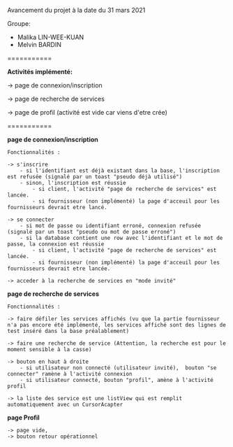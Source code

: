 Avancement du projet à la date du 31 mars 2021

Groupe:
- Malika LIN-WEE-KUAN
- Melvin BARDIN

===========

**Activités implémenté:**

-> page de connexion/inscription

-> page de recherche de services

-> page de profil (activité est vide car viens d'etre crée)


===========

**page de connexion/inscription**
	
	Fonctionnalités :
	
	-> s'inscrire
		- si l'identifiant est déjà existant dans la base, l'inscription est refusée (signalé par un toast "pseudo déjà utilisé")
		- sinon, l'inscription est réussie
			- si client, l'activité "page de recherche de services" est lancée.
			- si fournisseur (non implémenté) la page d'acceuil pour les fournisseurs devrait etre lancé.
	
	-> se connecter
		- si mot de passe ou identifiant erroné, connexion refusée (signalé par un toast "pseudo ou mot de passe erroné")
		- si la database contient une row avec l'identifiant et le mot de passe, la connexion est réussie
			- si client, l'activité "page de recherche de services" est lancée.
			- si fournisseur (non implémenté) la page d'acceuil pour les fournisseurs devrait etre lancée.
	
	-> acceder à la recherche de services en "mode invité"
			
**page de recherche de services**

	Fonctionnalités :
	
	-> faire défiler les services affichés (vu que la partie fournisseur n'a pas encore été implémenté, les services affiché sont des lignes de test inséré dans la base préalablement)
	
	-> faire une recherche de service (Attention, la recherche est pour le moment sensible à la casse)
	
	-> bouton en haut à droite
		- si utilisateur non connecté (utilisateur invité),  bouton "se connecter" ramène à l'activité connexion
		- si utilisateur connecté, bouton "profil", amène à l'activité profil
		
	-> la liste des service est une listView qui est remplit automatiquement avec un CursorAcapter
	
		
**page Profil**

	-> page vide,
	-> bouton retour opérationnel
	
	
	
	